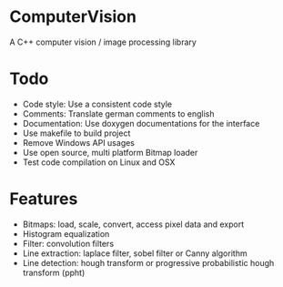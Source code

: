 ComputerVision
==============

A C++ computer vision / image processing library

Todo
====

* Code style: Use a consistent code style
* Comments: Translate german comments to english
* Documentation: Use doxygen documentations for the interface
* Use makefile to build project
* Remove Windows API usages
* Use open source, multi platform Bitmap loader
* Test code compilation on Linux and OSX

Features
========

* Bitmaps: load, scale, convert, access pixel data and export
* Histogram equalization
* Filter: convolution filters
* Line extraction: laplace filter, sobel filter or Canny algorithm
* Line detection: hough transform or progressive probabilistic hough transform (ppht)
